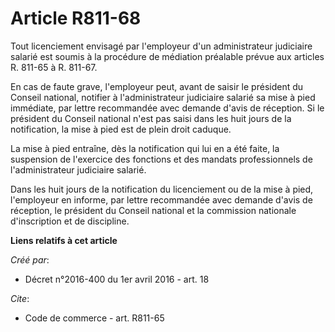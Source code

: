 # Article R811-68

Tout licenciement envisagé par l'employeur d'un administrateur judiciaire salarié est soumis à la procédure de médiation
préalable prévue aux articles R. 811-65 à R. 811-67.

En cas de faute grave, l'employeur peut, avant de saisir le président du Conseil national, notifier à l'administrateur
judiciaire salarié sa mise à pied immédiate, par lettre recommandée avec demande d'avis de réception. Si le président du
Conseil national n'est pas saisi dans les huit jours de la notification, la mise à pied est de plein droit caduque.

La mise à pied entraîne, dès la notification qui lui en a été faite, la suspension de l'exercice des fonctions et des mandats
professionnels de l'administrateur judiciaire salarié.

Dans les huit jours de la notification du licenciement ou de la mise à pied, l'employeur en informe, par lettre recommandée
avec demande d'avis de réception, le président du Conseil national et la commission nationale d'inscription et de discipline.

**Liens relatifs à cet article**

_Créé par_:

  - Décret n°2016-400 du 1er avril 2016 - art. 18

_Cite_:

  - Code de commerce - art. R811-65
